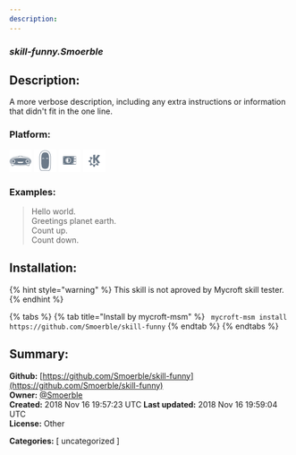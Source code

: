 ```yaml
---
description: 
---
```


### _skill-funny.Smoerble_  
## Description:  
A more verbose description, including any extra instructions or
information that didn't fit in the one line.  
  
  
### Platform:  
 ![Mark I](../.gitbook/assets/mark-1-icon.png)  ![Mark II](../.gitbook/assets/mark-2-icon.png)  ![Picroft](../.gitbook/assets/picroft-icon.png)  ![plasmoid](../.gitbook/assets/kde.png)   
### Examples:  
> Hello world.  
> Greetings planet earth.  
> Count up.  
> Count down.  
  
## Installation:  
{% hint style="warning" %}
This skill is not aproved by Mycroft skill tester.
{% endhint %}
    
{% tabs %}
{% tab title="Install by mycroft-msm" %}
``` mycroft-msm install https://github.com/Smoerble/skill-funny```
{% endtab %}
  {% endtabs %}
    
## Summary:  
**Github:** [https://github.com/Smoerble/skill-funny](https://github.com/Smoerble/skill-funny)  
**Owner:** [@Smoerble](https://github.com/Smoerble)  
**Created:** 2018 Nov 16 19:57:23 UTC  **Last updated:** 2018 Nov 16 19:59:04 UTC  
**License:** Other  
  
**Categories:** [ uncategorized ]   
